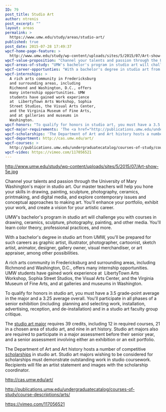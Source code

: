 ```yaml
---
ID: 79
post_title: Studio Art
author: ntrenis
post_excerpt: ""
layout: areas
permalink: >
  https://www.umw.edu/study/areas/studio-art/
published: true
post_date: 2015-07-28 17:49:37
wpcf-home-page-feature: >
  http://www.umw.edu/study/wp-content/uploads/sites/5/2015/07/Art-show-5e.jpg
wpcf-value-proposition: "Channel your talents and passion through the University of Mary Washington's major in studio art. Our master teachers will help you hone your skills in drawing, painting, sculpture, photography, ceramics, printmaking, and digital media, and explore contemporary issues and conceptual approaches to making art. You'll enhance your portfolio, exhibit your work, and create a vision for your artistic career."
wpcf-areas-of-study: "UMW's bachelor's program in studio art will challenge you with courses in drawing, ceramics, sculpture, photography, painting, and other media. You'll learn color theory, professional practices, and more."
wpcf-career-opportunties: "With a bachelor's degree in studio art from UMW, you'll be prepared for such careers as graphic artist, illustrator, photographer, cartoonist, sketch artist, animator, designer, gallery owner, visual merchandiser, or art appraiser, among other possibilities."
wpcf-internships: >
  A rich arts community in Fredericksburg
  and surrounding areas, including
  Richmond and Washington, D.C., offers
  many internship opportunities. UMW
  students have gained work experience
  at  LibertyTown Arts Workshop, Sophia
  Street Studios, the Visual Arts Center,
  and the Virginia Museum of Fine Arts,
  and at galleries and museums in
  Washington.
wpcf-honors: "To qualify for honors in studio art, you must have a 3.5 grade-point average in the major and a 3.25 average overall. You'll participate in all phases of a senior exhibition (including  planning and selecting work, installation, advertising, reception, and de-installation) and in a studio art faculty group critique."
wpcf-major-requirements: 'The <a href="http://publications.umw.edu/undergraduatecatalog/courses-of-study/majors/arts/">studio art major</a> requires 39 credits, including 12 in required courses, 21 in a chosen area of studio art, and nine in art history. Studio art majors also are required to participate in a major assessment before their senior year, and a senior assessment involving either an exhibition or an exit portfolio.'
wpcf-scholarships: 'The Department of Art and Art history hosts a number of competitive <a href="http://cas.umw.edu/art/scholarship-descriptions/">scholarships</a> in studio art. Studio art majors wishing to be considered for scholarships must demonstrate outstanding work in studio coursework. Recipients will file an artist statement and images with the scholarship coordinator.'
wpcf-department: http://cas.umw.edu/art/
wpcf-courses: >
  http://publications.umw.edu/undergraduatecatalog/courses-of-study/course-descriptions/arts/
wpcf-video: https://vimeo.com/117056521
---
```


<!-- Types Custom Fields: -->

<!-- home-page-feature -->
http://www.umw.edu/study/wp-content/uploads/sites/5/2015/07/Art-show-5e.jpg
<!-- End home-page-feature -->

<!-- value-proposition -->
Channel your talents and passion through the University of Mary Washington's major in studio art. Our master teachers will help you hone your skills in drawing, painting, sculpture, photography, ceramics, printmaking, and digital media, and explore contemporary issues and conceptual approaches to making art. You'll enhance your portfolio, exhibit your work, and create a vision for your artistic career.
<!-- End value-proposition -->

<!-- areas-of-study -->
UMW's bachelor's program in studio art will challenge you with courses in drawing, ceramics, sculpture, photography, painting, and other media. You'll learn color theory, professional practices, and more.
<!-- End areas-of-study -->

<!-- career-opportunties -->
With a bachelor's degree in studio art from UMW, you'll be prepared for such careers as graphic artist, illustrator, photographer, cartoonist, sketch artist, animator, designer, gallery owner, visual merchandiser, or art appraiser, among other possibilities.
<!-- End career-opportunties -->

<!-- internships -->
A rich arts community in Fredericksburg and surrounding areas, including Richmond and Washington, D.C., offers many internship opportunities. UMW students have gained work experience at  LibertyTown Arts Workshop, Sophia Street Studios, the Visual Arts Center, and the Virginia Museum of Fine Arts, and at galleries and museums in Washington.
<!-- End internships -->

<!-- honors -->
To qualify for honors in studio art, you must have a 3.5 grade-point average in the major and a 3.25 average overall. You'll participate in all phases of a senior exhibition (including  planning and selecting work, installation, advertising, reception, and de-installation) and in a studio art faculty group critique.
<!-- End honors -->

<!-- major-requirements -->
The <a href="http://publications.umw.edu/undergraduatecatalog/courses-of-study/majors/arts/">studio art major</a> requires 39 credits, including 12 in required courses, 21 in a chosen area of studio art, and nine in art history. Studio art majors also are required to participate in a major assessment before their senior year, and a senior assessment involving either an exhibition or an exit portfolio.
<!-- End major-requirements -->

<!-- scholarships -->
The Department of Art and Art history hosts a number of competitive <a href="http://cas.umw.edu/art/scholarship-descriptions/">scholarships</a> in studio art. Studio art majors wishing to be considered for scholarships must demonstrate outstanding work in studio coursework. Recipients will file an artist statement and images with the scholarship coordinator.
<!-- End scholarships -->

<!-- department -->
http://cas.umw.edu/art/
<!-- End department -->

<!-- courses -->
http://publications.umw.edu/undergraduatecatalog/courses-of-study/course-descriptions/arts/
<!-- End courses -->

<!-- video -->
https://vimeo.com/117056521
<!-- End video -->

<!-- End Types Custom Fields -->